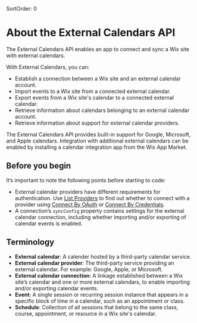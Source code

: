 SortOrder: 0
# About the External Calendars API

The External Calendars API enables an app to connect and sync a Wix site with external calendars.

With External Calendars, you can:

+ Establish a connection between a Wix site and an external calendar account.
+ Import events to a Wix site from a connected external calendar.
+ Export events from a Wix site's calendar to a connected external calendar.
+ Retrieve information about calendars belonging to an external calendar account.
+ Retrieve information about support for external calendar providers.

The External Calendars API provides built-in support for Google, Microsoft, and Apple calendars. Integration with additional external calendars can be enabled by installing a calendar integration app from the Wix App Market.

## Before you begin

It’s important to note the following points before starting to code:

+ External calendar providers have different requirements for authentication. Use [List Providers](#list-providers) to find out whether to connect with a provider using [Connect By OAuth](#connect-by-o-auth) or [Connect By Credentials](#connect-by-credentials).
+ A connection’s `syncConfig` property contains settings for the external calendar connection, including whether importing and/or exporting of calendar events is enabled.

## Terminology

+ **External calendar**: A calender hosted by a third-party calendar service.
+ **External calendar provider**: The third-party service providing an external calendar. For example: Google, Apple, or Microsoft.
+ **External calendar connection**: A linkage established between a Wix site’s calendar and one or more external calendars, to enable importing and/or exporting calendar events.
+ **Event**: A single session or recurring session instance that appears in a specific block of time in a calendar, such as an appointment or class.
+ **Schedule**: Collection of all sessions that belong to the same class, course, appointment, or resource in a Wix site's calendar.
